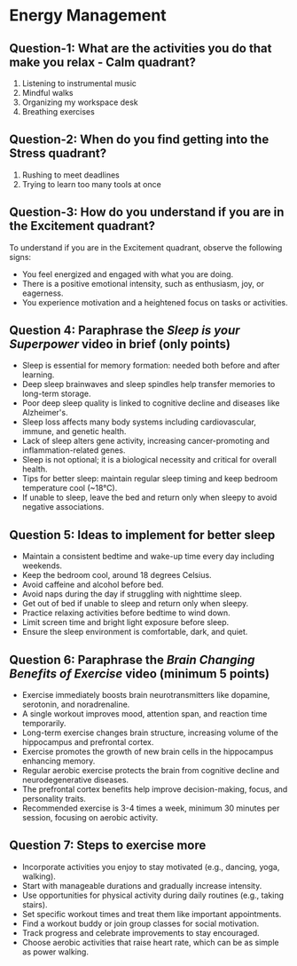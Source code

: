 # Energy Management
## Question-1: What are the activities you do that make you relax - Calm quadrant?
1. Listening to instrumental music
2. Mindful walks
3. Organizing my workspace desk
4. Breathing exercises

## Question-2: When do you find getting into the Stress quadrant?
1. Rushing to meet deadlines
2. Trying to learn too many tools at once

## Question-3: How do you understand if you are in the Excitement quadrant?
To understand if you are in the Excitement quadrant, observe the following signs:
- You feel energized and engaged with what you are doing.
- There is a positive emotional intensity, such as enthusiasm, joy, or eagerness.
- You experience motivation and a heightened focus on tasks or activities.

## Question 4: Paraphrase the *Sleep is your Superpower* video in brief (only points)

- Sleep is essential for memory formation: needed both before and after learning.
- Deep sleep brainwaves and sleep spindles help transfer memories to long-term storage.
- Poor deep sleep quality is linked to cognitive decline and diseases like Alzheimer's.
- Sleep loss affects many body systems including cardiovascular, immune, and genetic health.
- Lack of sleep alters gene activity, increasing cancer-promoting and inflammation-related genes.
- Sleep is not optional; it is a biological necessity and critical for overall health.
- Tips for better sleep: maintain regular sleep timing and keep bedroom temperature cool (~18°C).
- If unable to sleep, leave the bed and return only when sleepy to avoid negative associations.

## Question 5: Ideas to implement for better sleep

- Maintain a consistent bedtime and wake-up time every day including weekends.
- Keep the bedroom cool, around 18 degrees Celsius.
- Avoid caffeine and alcohol before bed.
- Avoid naps during the day if struggling with nighttime sleep.
- Get out of bed if unable to sleep and return only when sleepy.
- Practice relaxing activities before bedtime to wind down.
- Limit screen time and bright light exposure before sleep.
- Ensure the sleep environment is comfortable, dark, and quiet.

## Question 6: Paraphrase the *Brain Changing Benefits of Exercise* video (minimum 5 points)

- Exercise immediately boosts brain neurotransmitters like dopamine, serotonin, and noradrenaline.
- A single workout improves mood, attention span, and reaction time temporarily.
- Long-term exercise changes brain structure, increasing volume of the hippocampus and prefrontal cortex.
- Exercise promotes the growth of new brain cells in the hippocampus enhancing memory.
- Regular aerobic exercise protects the brain from cognitive decline and neurodegenerative diseases.
- The prefrontal cortex benefits help improve decision-making, focus, and personality traits.
- Recommended exercise is 3-4 times a week, minimum 30 minutes per session, focusing on aerobic activity.

## Question 7: Steps to exercise more

- Incorporate activities you enjoy to stay motivated (e.g., dancing, yoga, walking).
- Start with manageable durations and gradually increase intensity.
- Use opportunities for physical activity during daily routines (e.g., taking stairs).
- Set specific workout times and treat them like important appointments.
- Find a workout buddy or join group classes for social motivation.
- Track progress and celebrate improvements to stay encouraged.
- Choose aerobic activities that raise heart rate, which can be as simple as power walking.
